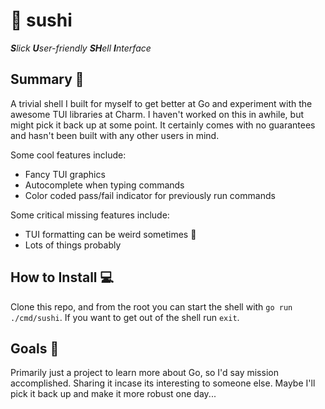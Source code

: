 # 🍣 sushi

***S**lick **U**ser-friendly **SH**ell **I**nterface*

## Summary 🤏
A trivial shell I built for myself to get better at Go and experiment with the awesome TUI libraries at Charm. I haven't worked on this in awhile, but might pick it back up at some point. It certainly comes with no guarantees and hasn't been built with any other users in mind.

Some cool features include:
- Fancy TUI graphics
- Autocomplete when typing commands
- Color coded pass/fail indicator for previously run commands

Some critical missing features include:
- TUI formatting can be weird sometimes :shrug:
- Lots of things probably

## How to Install 💻
Clone this repo, and from the root you can start the shell with `go run ./cmd/sushi`. If you want to get out of the shell run `exit`.

## Goals 🎯 
Primarily just a project to learn more about Go, so I'd say mission accomplished. Sharing it incase its interesting to someone else. Maybe I'll pick it back up and make it more robust one day...